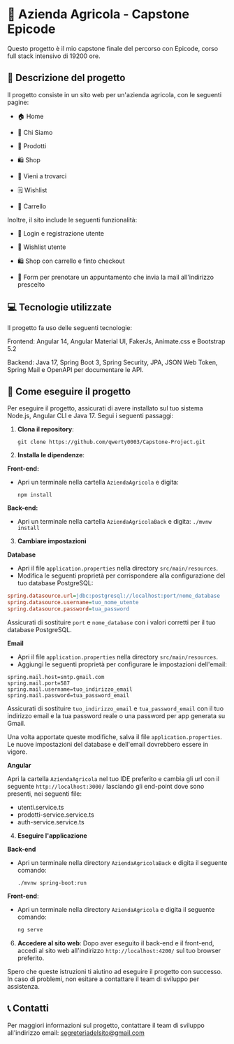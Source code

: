 

# 🚜 Azienda Agricola - Capstone Epicode
Questo progetto è il mio capstone finale del percorso con Epicode, corso full stack intensivo di 19200 ore.

## 🌾 Descrizione del progetto

Il progetto consiste in un sito web per un'azienda agricola, con le seguenti pagine:
  

 - 🏠 Home
   
 - 🤵 Chi Siamo
 
 -  🌿 Prodotti
   
-   🛍️ Shop
   
-   📍 Vieni a trovarci
   
-   🗒️ Wishlist
   
-   🛒 Carrello

Inoltre, il sito include le seguenti funzionalità:
-   🔐 Login e registrazione utente
 
-   📜 Wishlist utente
 
-   🛍️ Shop con carrello e finto checkout

-   📅 Form per prenotare un appuntamento che invia la mail all'indirizzo prescelto

## 💻 Tecnologie utilizzate

Il progetto fa uso delle seguenti tecnologie:

Frontend: Angular 14, Angular Material UI, FakerJs, Animate.css e Bootstrap 5.2

Backend: Java 17, Spring Boot 3, Spring Security, JPA, JSON Web Token, Spring Mail e OpenAPI per documentare le API.


## 🏃 Come eseguire il progetto

Per eseguire il progetto, assicurati di avere installato sul tuo sistema Node.js, Angular CLI e Java 17. Segui i seguenti passaggi:

1.  **Clona il repository**:    
    ```
    git clone https://github.com/qwerty0003/Capstone-Project.git
    ```  
    
 2.  **Installa le dipendenze**:

	   
 **Front-end:** 
    
 -    Apri un terminale nella cartella `AziendaAgricola` e digita: 
    
        ```
        npm install
        ```  
	 
	
  **Back-end:**
       
 - Apri un terminale nella cartella `AziendaAgricolaBack` e digita:
        ```
        ./mvnw install
        ```
        
  3. **Cambiare impostazioni**
	
	
 **Database**
	
-  Apri il file  `application.properties`  nella directory  `src/main/resources`.
-  Modifica le seguenti proprietà per corrispondere alla configurazione del tuo database PostgreSQL:

```ini
spring.datasource.url=jdbc:postgresql://localhost:port/nome_database
spring.datasource.username=tuo_nome_utente
spring.datasource.password=tua_password
```

Assicurati di sostituire  `port`  e  `nome_database`  con i valori corretti per il tuo database PostgreSQL.
		           
   **Email**

-  Apri il file  `application.properties`  nella directory  `src/main/resources`.
-  Aggiungi le seguenti proprietà per configurare le impostazioni dell'email:



```
spring.mail.host=smtp.gmail.com
spring.mail.port=587
spring.mail.username=tuo_indirizzo_email
spring.mail.password=tua_password_email
```

Assicurati di sostituire  `tuo_indirizzo_email`  e  `tua_password_email`  con il tuo indirizzo email e la tua password reale o una password per app generata su Gmail.

Una volta apportate queste modifiche, salva il file  `application.properties`. Le nuove impostazioni del database e dell'email dovrebbero essere in vigore.

**Angular**
 
Apri la cartella `AziendaAgricola` nel tuo IDE preferito e cambia gli url con il seguente `http://localhost:3000/` lasciando gli end-point dove sono presenti, nei seguenti file:
 - utenti.service.ts
 - prodotti-service.service.ts
 - auth-service.service.ts  

4.  **Eseguire l'applicazione**
         
   
 **Back-end**

 - Apri un terminale nella directory  `AziendaAgricolaBack`  e digita il seguente comando:
    ```
    ./mvnw spring-boot:run
    ```
    
  **Front-end**: 
  - Apri un terminale nella directory  `AziendaAgricola`  e digita il seguente comando:
    
    ```scheme
    ng serve
    ```
    

6.  **Accedere al sito web**: Dopo aver eseguito il back-end e il front-end, accedi al sito web all'indirizzo  `http://localhost:4200/`  sul tuo browser preferito.
    

Spero che queste istruzioni ti aiutino ad eseguire il progetto con successo. In caso di problemi, non esitare a contattare il team di sviluppo per assistenza.
  

## 📞 Contatti

Per maggiori informazioni sul progetto, contattare il team di sviluppo all'indirizzo email: segreteriadelsito@gmail.com